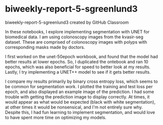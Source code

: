 # biweekly-report-5-sgreenlund3
biweekly-report-5-sgreenlund3 created by GitHub Classroom

In these notebooks, I explore implementing segmentation with UNET for biomedical data. I am using colonoscopy images from the kvasir-seg dataset. These are comprised of colonoscopy images with polyps with corresponding masks made by doctors. 

I first worked on the unet-50epoch workbook, and found that the model had better results at lower epochs. So, I duplicated the ontebook and ran 10 epochs, which was also beneficial for speed to better look at my results. Lastly, I try implementing a UNET++ model to see if it gets better results. 

I compare my results primarily by binary cross entropy loss, which seems to be common for segmentation work. I plotted the training and test loss per epoch, and also displayed an example image of the prediction. I had some trouble with getting the prediction image to display correctly. At times, it would appear as what would be expected (black with white segmentation), at other times it would be nonsensical, and I'm not entirely sure why. 
Despite this, I had fun learning to implement segmentation, and would love to have spent more time on optimizing my models. 
